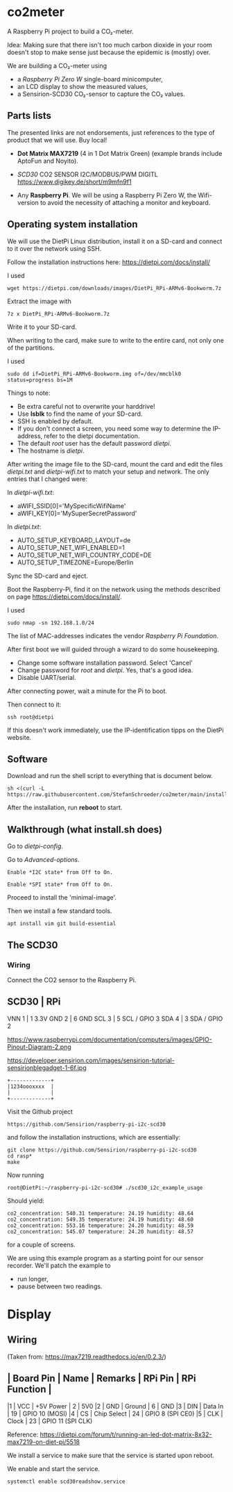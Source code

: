 # co2meter

A Raspberry Pi project to build a CO₂-meter.

Idea: Making sure that there isn't too much carbon dioxide in your
room doesn't stop to make sense just because the epidemic is (mostly)
over. 

We are building a CO₂-meter using 

* a *Raspberry Pi Zero W* single-board minicomputer,
* an LCD display to show the measured values,
* a Sensirion-SCD30 CO₂-sensor to capture the CO₂ values.

## Parts lists

The presented links are not endorsements, just references to the 
type of product that we will use. Buy local!

* **Dot Matrix MAX7219** (4 in 1 Dot Matrix Green) 
  (example brands include AptoFun and Noyito).

* *SCD30*  CO2 SENSOR I2C/MODBUS/PWM DIGITL 
  https://www.digikey.de/short/m9mfn9f1

* Any **Raspberry Pi**. We will be using a Raspberry Pi Zero W, the
Wifi-version to avoid the necessity of attaching a monitor and keyboard.

## Operating system installation

We will use the DietPi Linux distribution, install it on a SD-card and connect
to it over the network using SSH.

Follow the installation instructions here: https://dietpi.com/docs/install/

I used 

	wget https://dietpi.com/downloads/images/DietPi_RPi-ARMv6-Bookworm.7z

Extract the image with 

	7z x DietPi_RPi-ARMv6-Bookworm.7z

Write it to your SD-card. 

When writing to the card, make sure to write to the entire card, not only one
of the partitions.

I used

	sudo dd if=DietPi_RPi-ARMv6-Bookworm.img of=/dev/mmcblk0 status=progress bs=1M

Things to note: 

* Be extra careful not to overwrite your harddrive!
* Use **lsblk** to find the name of your SD-card.
* SSH is enabled by default.
* If you don't connect a screen, you need some way to determine the IP-address,
 refer to the dietpi documentation.
* The default *root* user has the default password *dietpi*. 
* The hostname is *dietpi*.

After writing the image file to the SD-card, mount the card and edit 
the files *dietpi.txt* and *dietpi-wifi.txt* to match your setup and network. 
The only entries that I changed were:

In *dietpi-wifi.txt*:

* aWIFI_SSID[0]='MySpecificWifiName'
* aWIFI_KEY[0]='MySuperSecretPassword'

In *dietpi.txt*:

* AUTO_SETUP_KEYBOARD_LAYOUT=de
* AUTO_SETUP_NET_WIFI_ENABLED=1
* AUTO_SETUP_NET_WIFI_COUNTRY_CODE=DE
* AUTO_SETUP_TIMEZONE=Europe/Berlin

Sync the SD-card and eject.

Boot the Raspberry-Pi, find it on the network using the methods described
on page https://dietpi.com/docs/install/.

I used

	sudo nmap -sn 192.168.1.0/24

The list of MAC-addresses indicates the vendor *Raspberry Pi Foundation*.

After first boot we will guided through a wizard to do some housekeeping.

* Change some software installation password. Select 'Cancel'
* Change password for *root* and *dietpi*. Yes, that's a good idea.
* Disable UART/serial.

After connecting power, wait a minute for the Pi to boot.

Then connect to it:

	ssh root@dietpi

If this doesn't work immediately, use the IP-identification tipps on the
DietPi website.

## Software 

Download and run the shell script to everything that is document below.

	sh <(curl -L https://raw.githubusercontent.com/StefanSchroeder/co2meter/main/install.sh)

After the installation, run **reboot** to start.

## Walkthrough (what install.sh does)

Go to *dietpi-config*.

Go to *Advanced-options*.

	Enable *I2C state* from Off to On.

	Enable *SPI state* from Off to On.

Proceed to install the 'minimal-image'.

Then we install a few standard tools.

	apt install vim git build-essential

## The SCD30

### Wiring

Connect the CO2 sensor to the Raspberry Pi.

SCD30  |  RPi
---------------------
VNN 1  |  1 3.3V 
GND 2  |  6 GND
SCL 3  |  5 SCL / GPIO 3 
SDA 4  |  3 SDA / GPIO 2

https://www.raspberrypi.com/documentation/computers/images/GPIO-Pinout-Diagram-2.png

https://developer.sensirion.com/images/sensirion-tutorial-sensirionblegadget-1-6f.jpg

```
+-------------+
|1234oooxxxx  |
|             |
+-------------+
```

Visit the Github project

	https://github.com/Sensirion/raspberry-pi-i2c-scd30

and follow the installation instructions, which are essentially:

	git clone https://github.com/Sensirion/raspberry-pi-i2c-scd30
	cd rasp*
	make

Now running

	root@DietPi:~/raspberry-pi-i2c-scd30# ./scd30_i2c_example_usage

Should yield:

	co2_concentration: 540.31 temperature: 24.19 humidity: 48.64 
	co2_concentration: 549.35 temperature: 24.19 humidity: 48.60 
	co2_concentration: 553.16 temperature: 24.20 humidity: 48.59 
	co2_concentration: 545.07 temperature: 24.20 humidity: 48.57

for a couple of screens.

We are using this example program as a starting point for our sensor recorder.
We'll patch the example to 

* run longer,
* pause between two readings.

# Display

## Wiring

(Taken from: https://max7219.readthedocs.io/en/0.2.3/)

| Board Pin  | Name  | Remarks  | RPi Pin  | RPi Function | 
-------------------------------------------------------
|1  | VCC  | +5V Power  | 2  | 5V0
|2  | GND  | Ground  | 6  | GND
|3  | DIN  | Data In  | 19  | GPIO 10 (MOSI)
|4  | CS  | Chip Select  | 24  | GPIO 8 (SPI CE0)
|5  | CLK  | Clock  | 23  | GPIO 11 (SPI CLK)

Reference: https://dietpi.com/forum/t/running-an-led-dot-matrix-8x32-max7219-on-diet-pi/5518

We install a service to make sure that the service is started upon reboot.

We enable and start the service.

	systemctl enable scd30readshow.service 
	

